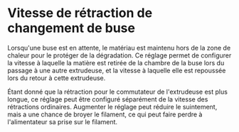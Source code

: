 Vitesse de rétraction de changement de buse
===

Lorsqu'une buse est en attente, le matériau est maintenu hors de la zone de chaleur pour le protéger de la dégradation. Ce réglage permet de configurer la vitesse à laquelle la matière est retirée de la chambre de la buse lors du passage à une autre extrudeuse, et la vitesse à laquelle elle est repoussée lors du retour à cette extrudeuse.

Étant donné que la rétraction pour le commutateur de l'extrudeuse est plus longue, ce réglage peut être configuré séparément de la vitesse des rétractions ordinaires. Augmenter le réglage peut réduire le suintement, mais a une chance de broyer le filament, ce qui peut faire perdre à l'alimentateur sa prise sur le filament.
